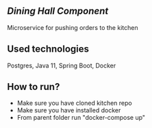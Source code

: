 ## *Dining Hall Component*
Microservice for pushing orders to the kitchen

## Used technologies
Postgres, Java 11, Spring Boot, Docker

## How to run?

* Make sure you have cloned kitchen repo
* Make sure you have installed docker
* From parent folder run "docker-compose up"
